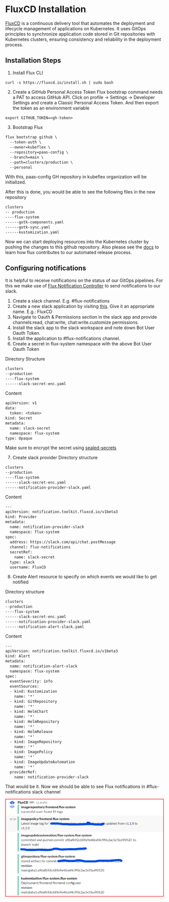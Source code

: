 # FluxCD Installation

[FluxCD](https://fluxcd.io/) is a continuous delivery tool that automates the deployment and lifecycle management of applications on Kubernetes. It uses GitOps principles to synchronize application code stored in Git repositories with Kubernetes clusters, ensuring consistency and reliability in the deployment process. 

## Installation Steps

1. Install Flux CLI

```
curl -s https://fluxcd.io/install.sh | sudo bash
```
2. Create a GitHub Personal Access Token
Flux bootstrap command needs a PAT to access GitHub API. 
Click on profile -> Settings -> Developer Settings and create a Classic Personal Access Token.
And then export the token as an environment variable
```
export GITHUB_TOKEN=<gh-token>
```
3. Bootstrap Flux

```
flux bootstrap github \
  --token-auth \
  --owner=kubeflex \
  --repository=paas-config \
  --branch=main \
  --path=clusters/production \
  --personal
```
With this, paas-config GH repository in kubeflex organization will be initialized. 

After this is done, you would be able to see the following files in the new repository

```
clusters
-- production
----flux-system
------gotk-components.yaml
------gotk-sync.yaml
------kustomization.yaml
```

Now we can start deploying resources into the Kubernetes cluster by pushing the changes to this github repository. Also please see the [docs](release.md) to learn how flux contributes to our automated release process. 

## Configuring notifications
It is helpful to receive notifications on the status of our GitOps pipelines. For this we make use of [Flux Notification Controller](https://fluxcd.io/flux/components/notification/) to send notifications to our slack. 

1. Create a slack channel. E.g. #flux-notifications
2. Create a new slack application by visiting [this](https://api.slack.com/apps). Give it an appropriate name. E.g.: FluxCD
3. Navigate to Oauth & Permissions section in the slack app and provide channels:read, chat:write, chat:write.customize permissions.
4. Install the slack app to the slack workspace and note down Bot User Oauth Token.
5. Install the application to #flux-notifications channel.
6. Create a secret in flux-system namespace with the above Bot User Oauth Token

Directory Structure
```
clusters
--production
----flux-system
------slack-secret-enc.yaml
```
Content
```
apiVersion: v1
data:
  token: <token>
kind: Secret
metadata:
  name: slack-secret
  namespace: flux-system
type: Opaque
```
Make sure to encrypt the secret using [sealed-secrets](sealed-secrets.md)

7. Create slack provider
Directory structure
```
clusters
--production
----flux-system
------slack-secret-enc.yaml
------notification-provider-slack.yaml
```

Content
```
---
apiVersion: notification.toolkit.fluxcd.io/v1beta3
kind: Provider
metadata:
  name: notification-provider-slack
  namespace: flux-system
spec:
  address: https://slack.com/api/chat.postMessage
  channel: flux-notifications
  secretRef:
    name: slack-secret
  type: slack
  username: FluxCD
```
8. Create Alert resource to specify on which events we would like to get notified

Directory structure
```
clusters
--production
----flux-system
------slack-secret-enc.yaml
------notification-provider-slack.yaml
------notification-alert-slack.yaml
```
Content
```
---
apiVersion: notification.toolkit.fluxcd.io/v1beta3
kind: Alert
metadata:
  name: notification-alert-slack
  namespace: flux-system
spec:
  eventSeverity: info
  eventSources:
  - kind: Kustomization
    name: '*'
  - kind: GitRepository
    name: '*'
  - kind: HelmChart
    name: '*'
  - kind: HelmRepository
    name: '*'
  - kind: HelmRelease
    name: '*'
  - kind: ImageRepository
    name: '*'
  - kind: ImagePolicy
    name: '*'
  - kind: ImageUpdateAutomation
    name: '*'
  providerRef:
    name: notification-provider-slack
```
That would be it. Now we should be able to see Flux notifications in #flux-notifications slack channel

![Alt text](../images/flux-notifications.png?raw=true "Flux Notifications")
